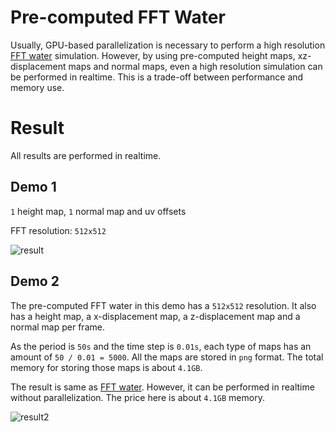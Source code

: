 # Pre-computed FFT Water

Usually, GPU-based parallelization is necessary to perform a high resolution [FFT water](https://github.com/iamyoukou/fftWater) simulation.
However, by using pre-computed height maps, xz-displacement maps and normal maps,
even a high resolution simulation can be performed in realtime.
This is a trade-off between performance and memory use.

# Result

All results are performed in realtime.

## Demo 1

`1` height map, `1` normal map and uv offsets

FFT resolution: `512x512`

![result](./output.gif)

## Demo 2

The pre-computed FFT water in this demo has a `512x512` resolution.
It also has a height map, a x-displacement map, a z-displacement map and a normal map per frame.

As the period is `50s` and the time step is `0.01s`,
each type of maps has an amount of `50 / 0.01 = 5000`.
All the maps are stored in `png` format.
The total memory for storing those maps is about `4.1GB`.

The result is same as [FFT water](https://github.com/iamyoukou/fftWater).
However, it can be performed in realtime without parallelization.
The price here is about `4.1GB` memory.

![result2](./output2.gif)
